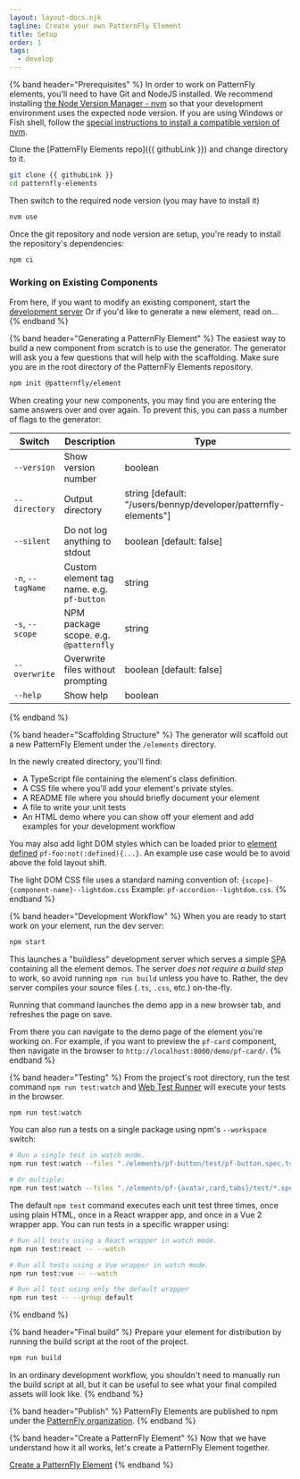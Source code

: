 ```yaml
---
layout: layout-docs.njk
tagline: Create your own PatternFly Element
title: Setup
order: 1
tags:
  - develop
---
```


{% band header="Prerequisites" %}
  In order to work on PatternFly elements, you'll need to have Git and NodeJS installed.
  We recommend installing [the Node Version Manager - nvm](https://github.com/nvm-sh/nvm) so that your development environment uses the expected node version.
  If you are using Windows or Fish shell, follow the [special instructions to install a compatible version of nvm](https://github.com/nvm-sh/nvm#important-notes).

  Clone the [PatternFly Elements repo]({{ githubLink }}) and change directory to it.

  ```bash
  git clone {{ githubLink }}
  cd patternfly-elements
  ```

  Then switch to the required node version (you may have to install it)

  ```bash
  nvm use
  ```

  Once the git repository and node version are setup, you're ready to install the repository's dependencies:

  ```bash
  npm ci
  ```

  ### Working on Existing Components

  From here, if you want to modify an existing component, start the [development server](#development-workflow)
  Or if you'd like to generate a new element, read on...
{% endband %}

{% band header="Generating a PatternFly Element" %}
  The easiest way to build a new component from scratch is to use the generator.
  The generator will ask you a few questions that will help with the scaffolding.
  Make sure you are in the root directory of the PatternFly Elements repository.

  ```bash
  npm init @patternfly/element
  ```

  When creating your new components, you may find you are entering the same answers over and over again.
  To prevent this, you can pass a number of flags to the generator:

| Switch            | Description                                | Type                                                            |
| ----------------- | ------------------------------------------ | --------------------------------------------------------------- |
| `--version`       | Show version number                        | boolean                                                         |
| `--directory`     | Output directory                           | string [default: "/users/bennyp/developer/patternfly-elements"] |
| `--silent`        | Do not log anything to stdout              | boolean [default: false]                                        |
| `-n`, `--tagName` | Custom element tag name. e.g. `pf-button` | string                                                          |
| `-s`, `--scope`   | NPM package scope. e.g. `@patternfly`      | string                                                          |
| `--overwrite`     | Overwrite files without prompting          | boolean [default: false]                                        |
| `--help`          | Show help                                  | boolean                                                         |
{% endband %}

{% band header="Scaffolding Structure" %}
  The generator will scaffold out a new PatternFly Element under the `/elements` directory.

  In the newly created directory, you'll find:

  - A TypeScript file containing the element's class definition.
  - A CSS file where you'll add your element's private styles.
  - A README file where you should briefly document your element
  - A file to write your unit tests
  - An HTML demo where you can show off your element and add examples for your development workflow

  You may also add light DOM styles which can be loaded prior to [element defined](https://developer.mozilla.org/en-US/docs/Web/CSS/:defined) `pf-foo:not(:defined){...}`. An example use case would be to avoid above the fold layout shift.  

  The light DOM CSS file uses a standard naming convention of: 
  `{scope}-{component-name}--lightdom.css` 
  Example: `pf-accordion--lightdom.css`.
{% endband %}

<a id="compile-watch-and-preview"></a>

{% band header="Development Workflow" %}
  When you are ready to start work on your element, run the dev server:

  ```bash
  npm start
  ```

  This launches a "buildless" development server which serves a simple <abbr title="single page app">SPA</abbr> containing all the element demos.
  The server _does not require a build step_ to work, so avoid running `npm run build` unless you have to.
  Rather, the dev server compiles your source files (`.ts`, `.css`, etc.) 
  on-the-fly.

  Running that command launches the demo app in a new browser tab, and refreshes the page on save.

  From there you can navigate to the demo page of the element you're working on.
  For example, if you want to preview the `pf-card` component, then navigate in the browser to `http://localhost:8000/demo/pf-card/`.
{% endband %}

{% band header="Testing" %}
  From the project's root directory, run the test command `npm run test:watch` and
  [Web Test Runner](https://modern-web.dev/docs/test-runner/overview/) will execute your tests in the browser.

  ```bash
  npm run test:watch
  ```

  You can also run a tests on a single package using npm's `--workspace` switch:

  ```bash
  # Run a single test in watch mode.
  npm run test:watch --files "./elements/pf-button/test/pf-button.spec.ts"

  # Or multiple:
  npm run test:watch --files "./elements/pf-{avatar,card,tabs}/test/*.spec.ts"
  ```

  The default `npm test` command executes each unit test three times, once using plain HTML, once in a React wrapper app, and once in a Vue 2 wrapper app.
  You can run tests in a specific wrapper using:

  ```bash
  # Run all tests using a React wrapper in watch mode.
  npm run test:react -- --watch

  # Run all tests using a Vue wrapper in watch mode.
  npm run test:vue -- --watch

  # Run all test using only the default wrapper
  npm run test -- --group default
  ```
{% endband %}

{% band header="Final build" %}
  Prepare your element for distribution by running the build script at the root of the project.

  ```bash
  npm run build
  ```

  In an ordinary development workflow, you shouldn't need to manually run the build script at all, but it can be useful to see what your final compiled assets will look like.
{% endband %}

{% band header="Publish" %}
  PatternFly Elements are published to npm under the [PatternFly organization](https://www.npmjs.com/org/patternfly).
{% endband %}

{% band header="Create a PatternFly Element" %}
  Now that we have understand how it all works, let's create a PatternFly Element together.

  <a class="cta" href="{{ '/docs/develop/create' | url }}">Create a PatternFly Element</a>
{% endband %}

